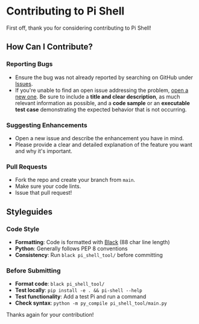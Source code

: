 # Contributing to Pi Shell

First off, thank you for considering contributing to Pi Shell!

## How Can I Contribute?

### Reporting Bugs
- Ensure the bug was not already reported by searching on GitHub under [Issues](https://github.com/mcyork/pi-shell/issues).
- If you're unable to find an open issue addressing the problem, [open a new one](https://github.com/mcyork/pi-shell/issues/new). Be sure to include a **title and clear description**, as much relevant information as possible, and a **code sample** or an **executable test case** demonstrating the expected behavior that is not occurring.

### Suggesting Enhancements
- Open a new issue and describe the enhancement you have in mind.
- Please provide a clear and detailed explanation of the feature you want and why it's important.

### Pull Requests
- Fork the repo and create your branch from `main`.
- Make sure your code lints.
- Issue that pull request!

## Styleguides

### Code Style
- **Formatting**: Code is formatted with [Black](https://black.readthedocs.io/) (88 char line length)
- **Python**: Generally follows PEP 8 conventions
- **Consistency**: Run `black pi_shell_tool/` before committing

### Before Submitting
- **Format code**: `black pi_shell_tool/`
- **Test locally**: `pip install -e . && pi-shell --help`
- **Test functionality**: Add a test Pi and run a command
- **Check syntax**: `python -m py_compile pi_shell_tool/main.py`

Thanks again for your contribution!
